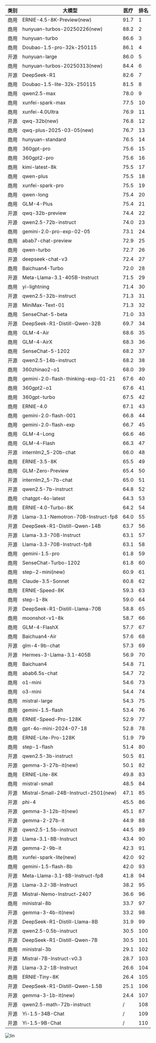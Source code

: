 
| 类别 | 大模型                         | 医疗 | 排名 |
|-----|------------------------------|---------|----|
|商用|ERNIE-4.5-8K-Preview(new)|91.7|1|
|商用|hunyuan-turbos-20250226(new)|88.2|2|
|商用|hunyuan-turbo|86.6|3|
|商用|Doubao-1.5-pro-32k-250115|86.1|4|
|开源|hunyuan-large|86.0|5|
|商用|hunyuan-turbos-20250313(new)|84.4|6|
|开源|DeepSeek-R1|82.6|7|
|商用|Doubao-1.5-lite-32k-250115|81.5|8|
|商用|qwen2.5-max|78.0|9|
|商用|xunfei-spark-max|77.5|10|
|商用|xunfei-4.0Ultra|76.9|11|
|开源|qwq-32b(new)|76.8|12|
|商用|qwq-plus-2025-03-05(new)|76.7|13|
|商用|hunyuan-standard|76.5|14|
|商用|360gpt-pro|75.6|15|
|商用|360gpt2-pro|75.6|16|
|商用|kimi-latest-8k|75.5|17|
|商用|qwen-plus|75.5|18|
|商用|xunfei-spark-pro|75.5|19|
|商用|qwen-long|75.4|20|
|商用|GLM-4-Plus|75.4|21|
|开源|qwq-32b-preview|74.4|22|
|开源|qwen2.5-72b-instruct|74.0|23|
|商用|gemini-2.0-pro-exp-02-05|73.1|24|
|商用|abab7-chat-preview|72.9|25|
|商用|qwen-turbo|72.7|26|
|开源|deepseek-chat-v3|72.4|27|
|商用|Baichuan4-Turbo|72.0|28|
|开源|Meta-Llama-3.1-405B-Instruct|71.5|29|
|商用|yi-lightning|71.4|30|
|开源|qwen2.5-32b-instruct|71.3|31|
|开源|MiniMax-Text-01|71.3|32|
|商用|SenseChat-5-beta|71.0|33|
|开源|DeepSeek-R1-Distill-Qwen-32B|69.7|34|
|商用|GLM-4-Air|68.6|35|
|商用|GLM-4-AirX|68.3|36|
|商用|SenseChat-5-1202|68.2|37|
|开源|qwen2.5-14b-instruct|68.2|38|
|商用|360zhinao2-o1|68.0|39|
|商用|gemini-2.0-flash-thinking-exp-01-21|67.6|40|
|商用|360gpt2-o1|67.6|41|
|商用|360gpt-turbo|67.5|42|
|商用|ERNIE-4.0|67.1|43|
|商用|gemini-2.0-flash-001|66.8|44|
|商用|gemini-2.0-flash-exp|66.7|45|
|商用|GLM-4-Long|66.6|46|
|商用|GLM-4-Flash|66.3|47|
|开源|internlm2_5-20b-chat|66.0|48|
|商用|ERNIE-3.5-8K|65.5|49|
|商用|GLM-Zero-Preview|65.4|50|
|开源|internlm2_5-7b-chat|65.0|51|
|开源|qwen2.5-7b-instruct|64.8|52|
|商用|chatgpt-4o-latest|64.3|53|
|商用|ERNIE-4.0-Turbo-8K|64.2|54|
|开源|Llama-3.1-Nemotron-70B-Instruct-fp8|64.0|55|
|开源|DeepSeek-R1-Distill-Qwen-14B|63.7|56|
|开源|Llama-3.3-70B-Instruct|63.1|57|
|开源|Llama-3.3-70B-Instruct-fp8|63.1|58|
|商用|gemini-1.5-pro|61.8|59|
|商用|SenseChat-Turbo-1202|61.8|60|
|商用|step-2-mini(new)|60.9|61|
|商用|Claude-3.5-Sonnet|60.8|62|
|商用|ERNIE-Speed-8K|59.3|63|
|商用|step-1-8k|59.0|64|
|开源|DeepSeek-R1-Distill-Llama-70B|58.8|65|
|商用|moonshot-v1-8k|58.7|66|
|商用|GLM-4-FlashX|57.7|67|
|商用|Baichuan4-Air|57.6|68|
|开源|glm-4-9b-chat|57.3|69|
|开源|Hermes-3-Llama-3.1-405B|56.9|70|
|商用|Baichuan4|54.8|71|
|商用|abab6.5s-chat|54.7|72|
|商用|o1-mini|54.6|73|
|商用|o3-mini|54.4|74|
|商用|mistral-large|54.3|75|
|商用|gemini-1.5-flash|53.4|76|
|商用|ERNIE-Speed-Pro-128K|52.9|77|
|商用|gpt-4o-mini-2024-07-18|52.8|78|
|商用|ERNIE-Lite-Pro-128K|51.9|79|
|商用|step-1-flash|51.4|80|
|开源|qwen2.5-3b-instruct|50.5|81|
|开源|gemma-3-27b-it(new)|50.1|82|
|商用|ERNIE-Lite-8K|49.8|83|
|商用|mistral-small|48.5|84|
|开源|Mistral-Small-24B-Instruct-2501(new)|47.1|85|
|开源|phi-4|45.5|86|
|开源|gemma-3-12b-it(new)|45.1|87|
|开源|gemma-2-27b-it|44.9|88|
|开源|qwen2.5-1.5b-instruct|44.5|89|
|开源|Llama-3.1-8B-Instruct|43.4|90|
|开源|gemma-2-9b-it|42.3|91|
|商用|xunfei-spark-lite(new)|42.0|92|
|商用|gemini-1.5-flash-8b|42.0|93|
|开源|Meta-Llama-3.1-8B-Instruct-fp8|41.8|94|
|开源|Llama-3.2-3B-Instruct|38.2|95|
|开源|Mistral-Nemo-Instruct-2407|36.6|96|
|商用|ministral-8b|33.7|97|
|开源|gemma-3-4b-it(new)|33.2|98|
|开源|DeepSeek-R1-Distill-Llama-8B|31.9|99|
|开源|qwen2.5-0.5b-instruct|30.5|100|
|开源|DeepSeek-R1-Distill-Qwen-7B|30.5|101|
|商用|ministral-3b|29.1|102|
|开源|Mistral-7B-Instruct-v0.3|28.7|103|
|开源|Llama-3.2-1B-Instruct|26.6|104|
|商用|ERNIE-Tiny-8K|26.4|105|
|开源|DeepSeek-R1-Distill-Qwen-1.5B|25.1|106|
|开源|gemma-3-1b-it(new)|24.4|107|
|开源|qwen2.5-math-72b-instruct|/|108|
|开源|Yi-1.5-34B-Chat|/|109|
|开源|Yi-1.5-9B-Chat|/|110|


![lin](../pic/医疗.png)
